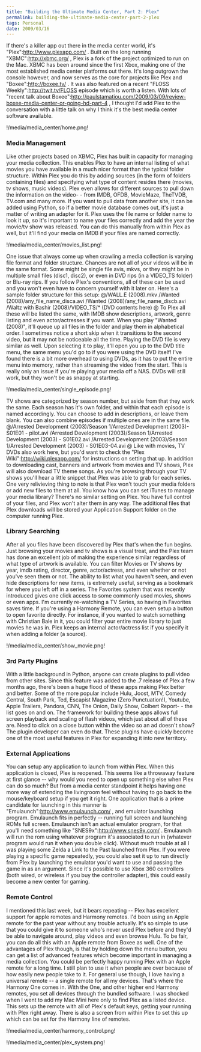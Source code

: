 ```yaml
---
title: "Building the Ultimate Media Center, Part 2: Plex"
permalink: building-the-ultimate-media-center-part-2-plex
tags: Personal
date: 2009/03/16
---
```


If there's a killer app out there in the media center world, it's "Plex":http://www.plexapp.com/ . Built on the long running "XBMC":http://xbmc.org/ , Plex is a fork of the project optimized to run on the Mac. XBMC has been around since the first Xbox, making one of the most established media center platforms out there. It's long outgrown the console however, and now serves as the core for projects like Plex and "Boxee":http://boxee.tv/ . It was also featured on a recent "FLOSS Weekly":http://twit.tv/FLOSS episode which is worth a listen. With lots of "recent talk about Boxee":http://paulstamatiou.com/2009/03/09/review-boxee-media-center-or-going-hd-part-4 , I thought I'd add Plex to the conversation with a little talk on why I think it's the best media center software available.

!/media/media_center/home.png!

### Media Management

Like other projects based on XBMC, Plex has built in capacity for managing your media collection. This enables Plex to have an internal listing of what movies you have available in a much nicer format than the typical folder structure. Within Plex you do this by adding sources (in the form of folders containing files) and specifying what type of content resides there (movies, tv shows, music videos). Plex even allows for different sources to pull down the information on the video- - from IMDB, OFDB, MovieMaze, TheTVDB, TV.com and many more. If you want to pull data from another site, it can be added using Python, so if a better movie database comes out, it's just a matter of writing an adapter for it. Plex uses the file name or folder name to look it up, so it's important to name your files correctly and add the year the movie/tv show was released. You can do this manually from within Plex as well, but it'll find your media on IMDB if your files are named correctly.

!/media/media_center/movies_list.png!

One issue that always come up when crawling a media collection is varying file format and folder structure. Chances are not all of your videos will be in the same format. Some might be single file avis, mkvs, or they might be in multiple small files (disc1, disc2), or even in DVD rips (in a VIDEO_TS folder) or Blu-ray rips. If you follow Plex's conventions, all of these can be used and you won't even have to concern yourself with it later on. Here's a sample folder structure for this setup: @/WALL.E (2008).mkv /Wanted (2008)/any_file_name_disca.avi /Wanted (2008)/any_file_name_discb.avi /Waltz with Bashir (2008)/VIDEO_TS/* (DVD contents here) @ To Plex all these will be listed the same, with IMDB show descriptions, artwork, genre listing and even actor/actresses if you want. When you play "Wanted (2008)", it'll queue up all files in the folder and play them in alphabetical order. I sometimes notice a short skip when it transitions to the second video, but it may not be noticeable all the time. Playing the DVD file is very similar as well. Upon selecting it to play, it'll open you up to the DVD title menu, the same menu you'd go to if you were using the DVD itself! I've found there is a bit more overhead to using DVDs, as it has to put the entire menu into memory, rather than streaming the video from the start. This is really only an issue if you're playing your media off a NAS. DVDs will still work, but they won't be as snappy at starting.

!/media/media_center/single_episode.png!

TV shows are categorized by season number, but aside from that they work the same. Each season has it's own folder, and within that each episode is named accordingly. You can choose to add in descriptions, or leave them blank. You can also combine episodes if multiple ones are in the same file. @/Arrested Development (2003)/Season 1/Arrested Development (2003)- S01E01 - pilot.avi /Arrested Development (2003)/Season 1/Arrested Development (2003) - S01E02.avi /Arrested Development (2003)/Season 1/Arrested Development (2003) - S01E03-04.avi @ Like with movies, TV DVDs also work here, but you'd want to check the "Plex Wiki":http://wiki.plexapp.com/ for instructions on setting that up. In addition to downloading cast, banners and artwork from movies and TV shows, Plex will also download TV theme songs. As you're browsing through your TV shows you'll hear a little snippet that Plex was able to grab for each series. One very relivieving thing to note is that Plex won't touch your media folders or add new files to them at all. You know how you can set iTunes to manage your media library? There's no similar setting on Plex. You have full control of your files, and Plex won't alter them in any way. The additional files that Plex downloads will be stored your Application Support folder on the computer running Plex.

### Library Searching

After all you files have been discovered by Plex that's when the fun begins. Just browsing your movies and tv shows is a visual treat, and the Plex team has done an excellent job of making the experience similar regardless of what type of artwork is available. You can filter Movies or TV shows by year, imdb rating, director, genre, actor/actress, and even whether or not you've seen them or not. The ability to list what you haven't seen, and even hide descriptions for new items, is extremely useful, serving as a bookmark for where you left off in a series. The Favorites system that was recently introduced gives one click access to some commonly used movies, shows or even apps. I'm currently re-watching a TV Series, so having in Favorites saves time. If you're using a Harmony Remote, you can even setup a button to open favorite directly. For instance, if you wanted to watch something with Christian Bale in it, you could filter your entire movie library to just movies he was in. Plex keeps an internal actor/actress list if you specify it when adding a folder (a source).

!/media/media_center/show_movie.png!

### 3rd Party Plugins

With a little background in Python, anyone can create plugins to pull video from other sites. Since this feature was added to the .7 release of Plex a few months ago, there's been a huge flood of these apps making Plex better and better. Some of the more popular include Hulu, Joost, MTV, Comedy Central, South Park, Ted, Escapist Magazine (Zero Punctuation!), Youtube, Apple Trailers, Pandora, CNN, The Onion, Daily Show, Colbert Report- - the list goes on and on. The framework for building these apps allows full screen playback and scaling of flash videos, which just about all of these are. Need to click on a close button within the video so an ad doesn't show? The plugin developer can even do that. These plugins have quickly become one of the most useful features in Plex for expanding it into new territory.

### External Applications

You can setup any application to launch from within Plex. When this application is closed, Plex is reopened. This seems like a throwaway feature at first glance -- why would you need to open up something else when Plex can do so much? But from a media center standpoint it helps having one more way of extending the livingroom feel without having to go back to the mouse/keyboard setup if you get it right. One application that is a prime candidate for launching in this manner is "Emulaunch":http://www.emulaunch.com/ , and emulator launching program. Emulaunch fits in perfectly -- running full screen and launching ROMs full screen. Emulaunch isn't an actual emulator program, for that you'll need something like "SNES9x":http://www.snes9x.com/ . Emulaunch will run the rom using whatever program it's associated to run in (whatever program would run it when you double click). Without much trouble at all I was playing some Zelda a Link to the Past launched from Plex. If you were playing a specific game repeatedly, you could also set it up to run directly from Plex by launching the emulator you'd want to use and passing the game in as an argument. Since it's possible to use Xbox 360 controllers (both wired, or wireless if you buy the controller adapter), this could easily become a new center for gaming.

### Remote Control

I mentioned this last week, but it bears repeating -- Plex has excellent support for apple remotes and Harmony remotes. I'd been using an Apple remote for the past year without any trouble actually. It's so simple to use that you could give it to someone who's never used Plex before and they'd be able to navigate around, play videos and even browse Hulu. To be fair, you can do all this with an Apple remote from Boxee as well. One of the advantages of Plex though, is that by holding down the menu button, you can get a list of advanced features which become important in managing a media collection. You could be perfectly happy running Plex with an Apple remote for a long time. I still plan to use it when people are over because of how easily new people take to it. For general use though, I love having a universal remote -- a single remote for all my devices. That's where the Harmony One comes in. With the One, and other higher end Harmony remotes, you set all devices through the bundled software. I was shocked when I went to add my Mac Mini here only to find Plex as a listed device. This sets up the remote with all of Plex's default keys, getting your running with Plex right away. There is also a screen from within Plex to set this up which can be set for the Harmony line of remotes.

!/media/media_center/harmony_control.png!

!/media/media_center/plex_system.png!
